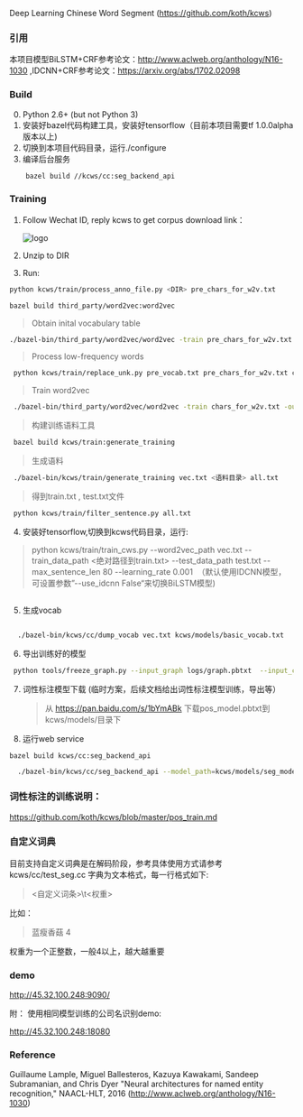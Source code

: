 Deep Learning Chinese Word Segment (https://github.com/koth/kcws)

### 引用 
本项目模型BiLSTM+CRF参考论文：http://www.aclweb.org/anthology/N16-1030 ,IDCNN+CRF参考论文：https://arxiv.org/abs/1702.02098

### Build

0. Python 2.6+ (but not Python 3)
1. 安装好bazel代码构建工具，安装好tensorflow（目前本项目需要tf 1.0.0alpha版本以上)
2. 切换到本项目代码目录，运行./configure
3. 编译后台服务 

```sh
    bazel build //kcws/cc:seg_backend_api
```

### Training

1. Follow Wechat ID, reply kcws to get corpus download link：
   
   ![logo](https://github.com/koth/kcws/blob/master/docs/qrcode_dzgz.jpg?raw=true "待字闺中")
   
   
2. Unzip to DIR

3. Run:
  ```sh
  python kcws/train/process_anno_file.py <DIR> pre_chars_for_w2v.txt
  ```
  ```sh
  bazel build third_party/word2vec:word2vec
  ```
  > Obtain inital vocabulary table
  ```sh
 ./bazel-bin/third_party/word2vec/word2vec -train pre_chars_for_w2v.txt -save-vocab pre_vocab.txt -min-count 3
 ```
  > Process low-frequency words
```sh
 python kcws/train/replace_unk.py pre_vocab.txt pre_chars_for_w2v.txt chars_for_w2v.txt
```

  > Train word2vec
  ```sh
   ./bazel-bin/third_party/word2vec/word2vec -train chars_for_w2v.txt -output vec.txt -size 50 -sample 1e-4 -negative 5 -hs 1 -binary 0 -iter 5
  ``` 
  > 构建训练语料工具
  ```sh
   bazel build kcws/train:generate_training
  ``` 
  > 生成语料
  ```sh 
   ./bazel-bin/kcws/train/generate_training vec.txt <语料目录> all.txt
  ``` 
  > 得到train.txt , test.txt文件
  ```sh 
   python kcws/train/filter_sentence.py all.txt
  ```

4. 安装好tensorflow,切换到kcws代码目录，运行:
  > python kcws/train/train_cws.py --word2vec_path vec.txt --train_data_path <绝对路径到train.txt> --test_data_path test.txt --max_sentence_len 80 --learning_rate 0.001
  （默认使用IDCNN模型，可设置参数”--use_idcnn False“来切换BiLSTM模型)
  
```sh
```  
5. 生成vocab
```sh
```
```sh
  ./bazel-bin/kcws/cc/dump_vocab vec.txt kcws/models/basic_vocab.txt
```

6. 导出训练好的模型
```sh
 python tools/freeze_graph.py --input_graph logs/graph.pbtxt  --input_checkpoint logs/model.ckpt --output_node_names  "transitions,Reshape_7"   --output_graph kcws/models/seg_model.pbtxt
```

7. 词性标注模型下载  (临时方案，后续文档给出词性标注模型训练，导出等）

   >  从 https://pan.baidu.com/s/1bYmABk 下载pos_model.pbtxt到kcws/models/目录下

8. 运行web service
```sh
bazel build kcws/cc:seg_backend_api
```
```sh
  ./bazel-bin/kcws/cc/seg_backend_api --model_path=kcws/models/seg_model.pbtxt(绝对路径到seg_model.pbtxt>)   --vocab_path=kcws/models/basic_vocab.txt   --max_sentence_len=80
```

### 词性标注的训练说明：

https://github.com/koth/kcws/blob/master/pos_train.md

### 自定义词典
目前支持自定义词典是在解码阶段，参考具体使用方式请参考kcws/cc/test_seg.cc
字典为文本格式，每一行格式如下:
><自定义词条>\t<权重>

比如：
>蓝瘦香菇	4

权重为一个正整数，一般4以上，越大越重要
 
### demo
http://45.32.100.248:9090/

附： 使用相同模型训练的公司名识别demo:

http://45.32.100.248:18080


### Reference 
Guillaume Lample, Miguel Ballesteros, Kazuya Kawakami, Sandeep Subramanian, and Chris Dyer "Neural architectures for named entity recognition," NAACL-HLT, 2016 (http://www.aclweb.org/anthology/N16-1030)

